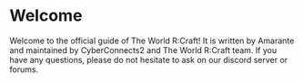 # Welcome
Welcome to the official guide of The World R:Craft! It is written by Amarante and maintained by CyberConnects2 and The World R:Craft team. If you have any questions, please do not hesitate to ask on our discord server or forums.
